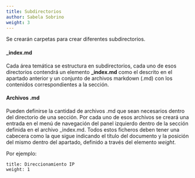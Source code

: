 ```yaml
---
title: Subdirectorios
author: Sabela Sobrino
weight: 3
---
```



Se crearán carpetas para crear diferentes subdirectorios. 

#### _index.md

Cada área temática se estructura en subdirectorios, cada uno de esos directorios contendrá un elemento **_index.md** como el descrito en el apartado anterior y un conjunto de archivos markdown (.md) con los contenidos correspondientes a la sección. 

#### Archivos .md

Pueden definirse la cantidad de archivos .md que sean necesarios dentro del directorio de una sección. Por cada uno de esos archivos se creará una entrada en el menú de navegación del panel izquierdo dentro de la sección definida en el archivo _index.md. Todos estos ficheros deben tener una cabecera como la que sigue indicando el título del documento y la posición del mismo dentro del apartado, definido a través del elemento *weight*.

Por ejemplo:  

```
title: Direccionamiento IP
weight: 1
```
